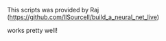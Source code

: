This scripts was provided by Raj (https://github.com/llSourcell/build_a_neural_net_live)

works pretty well!
